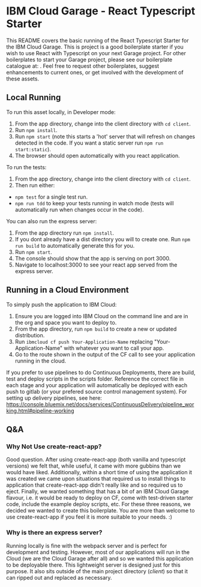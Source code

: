 # IBM Cloud Garage - React Typescript Starter

This README covers the basic running of the React Typescript Starter for the IBM Cloud Garage. This is project is a good boilerplate starter if you wish to use React with Typescript on your next Garage project. For other boilerplates to start your Garage project, please see our boilerplate catalogue at: . Feel free to request other boilerplates, suggest enhancements to current ones, or get involved with the development of these assets.

## Local Running

To run this asset locally, in Developer mode:

1. From the app directory, change into the client directory with `cd client`.
1. Run `npm install`.
1. Run `npm start` (note this starts a 'hot' server that will refresh on changes detected in the code. If you want a static server run `npm run start:static`).
1. The browser should open automatically with you react application.

To run the tests:

1. From the app directory, change into the client directory with `cd client`.
1. Then run either:

- `npm test` for a single test run.
- `npm run tdd` to keep your tests running in watch mode (tests will automatically run when changes occur in the code).

You can also run the express server:

1. From the app directory run `npm install`.
1. If you dont already have a dist directory you will to create one. Run `npm run build` to automatically generate this for you.
1. Run `npm start`.
1. The console should show that the app is serving on port 3000.
1. Navigate to localhost:3000 to see your react app served from the express server.

## Running in a Cloud Environment

To simply push the application to IBM Cloud:

1. Ensure you are logged into IBM Cloud on the command line and are in the org and space you want to deploy to.
1. From the app directory, run `npm build` to create a new or updated distribution.
1. Run `ibmcloud cf push Your-Application-Name` replacing "Your-Application-Name" with whatever you want to call your app.
1. Go to the route shown in the output of the CF call to see your application running in the cloud.

If you prefer to use pipelines to do Continuous Deployments, there are build, test and deploy scripts in the scripts folder. Reference the correct file in each stage and your application will automatically be deployed with each push to gitlab (or your prefered source control management system). For setting up delivery pipelines, see here: https://console.bluemix.net/docs/services/ContinuousDelivery/pipeline_working.html#pipeline-working

## Q&A

### Why Not Use create-react-app?

Good question. After using create-react-app (both vanilla and typescript versions) we felt that, while useful, it came with more gubbins than we would have liked. Additionally, within a short time of using the application it was created we came upon situations that required us to install things to application that create-react-app didn't really like and so required us to eject. Finally, we wanted something that has a bit of an IBM Cloud Garage flavour, i.e. it would be ready to deploy on CF, come with test-driven starter code, include the example deploy scripts, etc. For these three reasons, we decided we wanted to create this boilerplate.
You are more than welcome to use create-react-app if you feel it is more suitable to your needs. :)

### Why is there an express server?

Running locally is fine with the webpack server and is perfect for development and testing. However, most of our applications will run in the Cloud (we are the Cloud Garage after all) and so we wanted this application to be deployable there. This lightweight server is designed just for this purpose. It also sits outside of the main project directory (_client_) so that it can ripped out and replaced as necessary.
